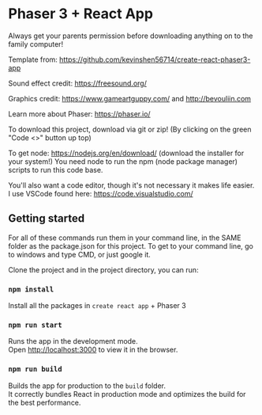 # Phaser 3 + React App

Always get your parents permission before downloading anything on to the family computer!

Template from: https://github.com/kevinshen56714/create-react-phaser3-app

Sound effect credit: https://freesound.org/ 

Graphics credit: https://www.gameartguppy.com/ and http://bevouliin.com 

Learn more about Phaser: https://phaser.io/

To download this project, download via git or zip! (By clicking on the green "Code <>" button up top)


To get node: https://nodejs.org/en/download/ (download the installer for your system!)
You need node to run the npm (node package manager) scripts to run this code base.

You'll also want a code editor, though it's not necessary it makes life easier.
I use VSCode found here: https://code.visualstudio.com/

## Getting started
For all of these commands run them in your command line, in the SAME folder as the package.json for this project.
To get to your command line, go to windows and type CMD, or just google it.

Clone the project and in the project directory, you can run:

### `npm install`

Install all the packages in `create react app` + Phaser 3

### `npm run start`

Runs the app in the development mode.\
Open [http://localhost:3000](http://localhost:3000) to view it in the browser.

### `npm run build`

Builds the app for production to the `build` folder.\
It correctly bundles React in production mode and optimizes the build for the best performance.
